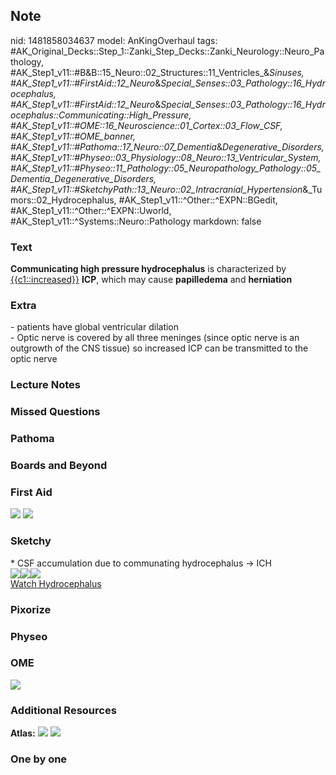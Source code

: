 ## Note
nid: 1481858034637
model: AnKingOverhaul
tags: #AK_Original_Decks::Step_1::Zanki_Step_Decks::Zanki_Neurology::Neuro_Pathology, #AK_Step1_v11::#B&B::15_Neuro::02_Structures::11_Ventricles_&_Sinuses, #AK_Step1_v11::#FirstAid::12_Neuro_&_Special_Senses::03_Pathology::16_Hydrocephalus, #AK_Step1_v11::#FirstAid::12_Neuro_&_Special_Senses::03_Pathology::16_Hydrocephalus::Communicating::High_Pressure, #AK_Step1_v11::#OME::16_Neuroscience::01_Cortex::03_Flow_CSF, #AK_Step1_v11::#OME_banner, #AK_Step1_v11::#Pathoma::17_Neuro::07_Dementia_&_Degenerative_Disorders, #AK_Step1_v11::#Physeo::03_Physiology::08_Neuro::13_Ventricular_System, #AK_Step1_v11::#Physeo::11_Pathology::05_Neuropathology_Pathology::05_Dementia_Degenerative_Disorders, #AK_Step1_v11::#SketchyPath::13_Neuro::02_Intracranial_Hypertension_&_Tumors::02_Hydrocephalus, #AK_Step1_v11::^Other::^EXPN::BGedit, #AK_Step1_v11::^Other::^EXPN::Uworld, #AK_Step1_v11::^Systems::Neuro::Pathology
markdown: false

### Text
<div>
  <b>Communicating high pressure hydrocephalus</b> is characterized
  by <u>{{c1::increased}}</u> <b>ICP</b>, which may cause
  <b>papilledema</b> and <b>herniation</b>
</div>

### Extra
<div>
  - patients have global ventricular dilation
</div>- Optic nerve is covered by all three meninges (since optic
nerve is an outgrowth of the CNS tissue) so increased ICP can be
transmitted to the optic nerve

### Lecture Notes


### Missed Questions


### Pathoma


### Boards and Beyond


### First Aid
<img src="tmprnd783.png"> <img src="tmpzOhSwU.png">

### Sketchy
<div>
  * CSF accumulation due to communating hydrocephalus -> ICH
</div>
<div><img src=
"Screen%20Shot%202020-03-07%20at%207.16.48%20PM.JPG"><img src=
"Screen%20Shot%202020-03-07%20at%207.16.41%20PM.JPG"><img src=
"Zoverall%20picture%20(92)_1566160514431.JPG"></div><a href=
"https://dashboard.sketchy.com/study/medical/courses/medical-pathophysiology/units/medical-pathophysiology-neuro/videos/medical-pathophysiology-neuro-intracranial-hypertension-and-tumors-hydrocephalus?utm_source=anki&utm_medium=partnership&utm_campaign=february_update&utm_content=medical">Watch
Hydrocephalus</a>

### Pixorize


### Physeo


### OME
<div class="ome-widget">
  <a href="https://onlinemeded.org?ref=anki"><img src=
  "_OME_AnkiFlashcards_General_4.png"></a>
</div>

### Additional Resources
<b>Atlas:</b> <img src="tmpE4gzcy.png"> <img src="tmpBU4FM_.png">

### One by one


